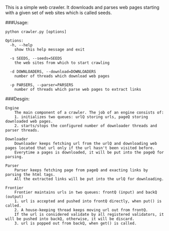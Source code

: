 This is a simple web crawler. It downloads and parses web pages starting with a given set of web sites which is called seeds. 

###Usage:
	
	python crawler.py [options]
	
	Options:
	  -h, --help
		show this help message and exit

	  -s SEEDS, --seeds=SEEDS
		the web sites from which to start crawling

	  -d DOWNLOADERS, --download=DOWNLOADERS
		number of threads which download web pages

	  -p PARSERS, --parser=PARSERS
		number of threads which parse web pages to extract links

	
###Desgin:
	
	Engine
		The main component of a crawler. The job of an engine consists of:
		1. initializes two queues: urlQ storing urls, pageQ storing downloaded web pages.
		2. starts/stops the configured number of downloader threads and parser threads.
	
	Downloader
		Downloader keeps fetching url from the urlQ and downloading web pages located that url only if the url hasn't been visited before.
		Everytime a pages is downloaded, it will be put into the pageQ for parsing.
	
	Parser
		Parser keeps fetching page from pageQ and exacting links by parsing the html tags.
		All the extracted links will be put into the urlQ for downloading.
	
	Frontier
		Frontier maintains urls in two queues: frontQ (input) and backQ (output)
		1. url is accepted and pushed into frontQ directly, when put() is called.
		2. A house-keeping thread keeps moving url out from frontQ. 
		If the url is considered validate by all registered validators, it will be pushed into backQ, otherwise, it will be discard.
		3. url is popped out from backQ, when get() is called.
	

